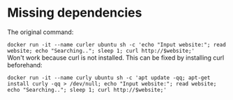 # Missing dependencies
The original command:  

`docker run -it --name curler ubuntu sh -c 'echo "Input website:"; read website; echo "Searching.."; sleep 1; curl http://$website;'`                         
Won't work because curl is not installed. This can be fixed by installing curl beforehand:  

`docker run -it --name curly ubuntu sh -c 'apt update -qq; apt-get install curly -qq > /dev/null; echo "Input website:"; read website; echo "Searching.."; sleep 1; curl http://$website;'`
